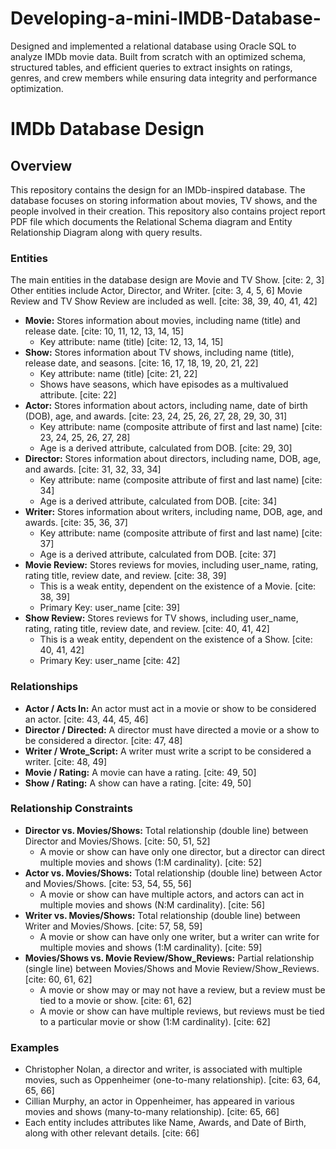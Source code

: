 # Developing-a-mini-IMDB-Database-
Designed and implemented a relational database using Oracle SQL to analyze IMDb movie data. Built from scratch with an optimized schema, structured tables, and efficient queries to extract insights on ratings, genres, and crew members while ensuring data integrity and performance optimization.

# IMDb Database Design

## Overview

This repository contains the design for an IMDb-inspired database. The database focuses on storing information about movies, TV shows, and the people involved in their creation. This repository also contains project report PDF file which documents the Relational Schema diagram and Entity Relationship Diagram along with query results.

### Entities

The main entities in the database design are Movie and TV Show. [cite: 2, 3] Other entities include Actor, Director, and Writer. [cite: 3, 4, 5, 6] Movie Review and TV Show Review are included as well. [cite: 38, 39, 40, 41, 42]

* **Movie:** Stores information about movies, including name (title) and release date. [cite: 10, 11, 12, 13, 14, 15]
    * Key attribute: name (title) [cite: 12, 13, 14, 15]
* **Show:** Stores information about TV shows, including name (title), release date, and seasons. [cite: 16, 17, 18, 19, 20, 21, 22]
    * Key attribute: name (title) [cite: 21, 22]
    * Shows have seasons, which have episodes as a multivalued attribute. [cite: 22]
* **Actor:** Stores information about actors, including name, date of birth (DOB), age, and awards. [cite: 23, 24, 25, 26, 27, 28, 29, 30, 31]
    * Key attribute: name (composite attribute of first and last name) [cite: 23, 24, 25, 26, 27, 28]
    * Age is a derived attribute, calculated from DOB. [cite: 29, 30]
* **Director:** Stores information about directors, including name, DOB, age, and awards. [cite: 31, 32, 33, 34]
    * Key attribute: name (composite attribute of first and last name) [cite: 34]
    * Age is a derived attribute, calculated from DOB. [cite: 34]
* **Writer:** Stores information about writers, including name, DOB, age, and awards. [cite: 35, 36, 37]
    * Key attribute: name (composite attribute of first and last name) [cite: 37]
    * Age is a derived attribute, calculated from DOB. [cite: 37]
* **Movie Review:** Stores reviews for movies, including user\_name, rating, rating title, review date, and review. [cite: 38, 39]
    * This is a weak entity, dependent on the existence of a Movie. [cite: 38, 39]
    * Primary Key: user\_name [cite: 39]
* **Show Review:** Stores reviews for TV shows, including user\_name, rating, rating title, review date, and review. [cite: 40, 41, 42]
    * This is a weak entity, dependent on the existence of a Show. [cite: 40, 41, 42]
    * Primary Key: user\_name [cite: 42]

### Relationships

* **Actor / Acts In:** An actor must act in a movie or show to be considered an actor. [cite: 43, 44, 45, 46]
* **Director / Directed:** A director must have directed a movie or a show to be considered a director. [cite: 47, 48]
* **Writer / Wrote\_Script:** A writer must write a script to be considered a writer. [cite: 48, 49]
* **Movie / Rating:** A movie can have a rating. [cite: 49, 50]
* **Show / Rating:** A show can have a rating. [cite: 49, 50]

### Relationship Constraints

* **Director vs. Movies/Shows:** Total relationship (double line) between Director and Movies/Shows. [cite: 50, 51, 52]
    * A movie or show can have only one director, but a director can direct multiple movies and shows (1:M cardinality). [cite: 52]
* **Actor vs. Movies/Shows:** Total relationship (double line) between Actor and Movies/Shows. [cite: 53, 54, 55, 56]
    * A movie or show can have multiple actors, and actors can act in multiple movies and shows (N:M cardinality). [cite: 56]
* **Writer vs. Movies/Shows:** Total relationship (double line) between Writer and Movies/Shows. [cite: 57, 58, 59]
    * A movie or show can have only one writer, but a writer can write for multiple movies and shows (1:M cardinality). [cite: 59]
* **Movies/Shows vs. Movie Review/Show\_Reviews:** Partial relationship (single line) between Movies/Shows and Movie Review/Show\_Reviews. [cite: 60, 61, 62]
    * A movie or show may or may not have a review, but a review must be tied to a movie or show. [cite: 61, 62]
    * A movie or show can have multiple reviews, but reviews must be tied to a particular movie or show (1:M cardinality). [cite: 62]

### Examples

* Christopher Nolan, a director and writer, is associated with multiple movies, such as Oppenheimer (one-to-many relationship). [cite: 63, 64, 65, 66]
* Cillian Murphy, an actor in Oppenheimer, has appeared in various movies and shows (many-to-many relationship). [cite: 65, 66]
* Each entity includes attributes like Name, Awards, and Date of Birth, along with other relevant details. [cite: 66]
